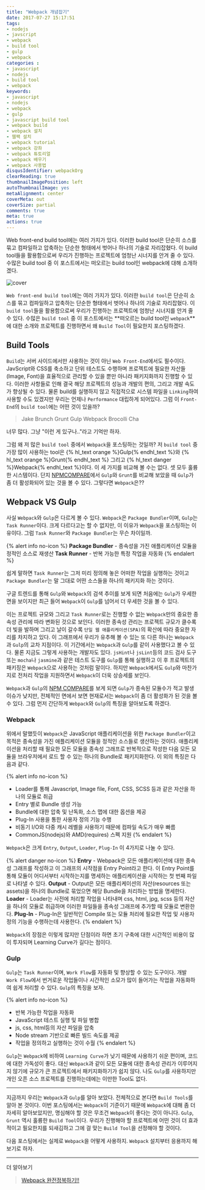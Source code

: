```yaml
---
title: "Webpack 개념잡기"
date: 2017-07-27 15:17:51
tags: 
- nodejs
- javscript
- webpack
- build tool
- gulp
- webpack
categories :
- javascript
- nodejs
- build tool
- webpack
keywords:
- javascript
- nodejs
- webpack
- gulp
- javascript build tool
- webpack build
- webpack 설치
- 웹팩 설치
- webpack tutorial
- webpack 강좌
- webpack 튜토리얼
- webpack 배우기
- webpack 사용법
disqusIdentifier: webpackOrg
clearReading: true
thumbnailImagePosition: left
autoThumbnailImage: yes
metaAlignment: center
coverMeta: out
coverSize: partial
comments: true
meta: true
actions: true
---
```


<!-- more -->
Web front-end build tool에는 여러 가지가 있다. 이러한 build tool은 단순히 소스를 묶고 컴파일하고 압축하는 단순한 형태에서 벗어나 하나의 기술로 자리잡혔다. 이 build tool들을 활용함으로써 우리가 진행하는 프로젝트에 엄청난 시너지를 안겨 줄 수 있다. 수많은 build tool 중 이 포스트에서는 떠오르는 build tool인 webpack에 대해 소개하겠다.
<!-- more -->

<!-- excerpt -->
<!-- excerpt -->

![cover](cover.png)

`Web front-end build tool`에는 여러 가지가 있다. 이러한 `build tool`은 단순히 소스를 묶고 컴파일하고 압축하는 단순한 형태에서 벗어나 하나의 기술로 자리잡혔다. 이 `build tool`들을 활용함으로써 우리가 진행하는 프로젝트에 엄청난 시너지를 안겨 줄 수 있다. 수많은 `build tool` 중 이 포스트에서는 **떠오르는 build tool인 `webpack`**에 대한 소개와 프로젝트를 진행하면서 왜 `Build Tool`이 필요한지 포스팅하겠다.

## Build Tools

`Build`는 서버 사이드에서만 사용하는 것이 아닌 `Web Front-End`에서도 필수이다. JavScript와 CSS를 축소하고 단위 테스트도 수행하며 프로젝트에 필요한 자산들(Image, Font)을 효율적으로 관리할 수 있을 뿐만 아니라 패키지화까지 진행할 수 있다. 이러한 사항들로 인해 결국 해당 프로젝트의 성능과 개발의 편의, 그리고 개발 속도가 향상될 수 있다. 물론 build를 실행하지 않고 직접적으로 시스템 파일을 `Linking`하여 사용할 수도 있겠지만 우리는 언제나 `Performance` 대립하게 되어있다. 그럼 이 `Front-End`의 `build tool`에는 어떤 것이 있을까?

> Jake
> Brunch
> Grunt
> Gulp
> Webpack
> Brocolli
> Cha

너무 많다. 그냥 "이런 게 있구나.."라고 기억만 하자. 

그럼 왜 저 많은 `build tool` 중에서 `Webpack`을 포스팅하는 것일까? 저 `build tool` 중 가장 많이 사용하는 tool은 {% hl_text orange %}Gulp{% endhl_text %}와 {% hl_text orange %}Grunt{% endhl_text %} 그리고 {% hl_text danger %}Webpack{% endhl_text %}이다. 이 세 가지를 비교해 볼 수는 없다. 셋 모두 훌륭한 시스템이다. 단지 [NPMCOMPARE](https://npmcompare.com/compare/grunt,gulp)에서 `Gulp`와 `Grunt`를 비교해 보았을 때 `Gulp`가 좀 더 활성화되어 있는 것을 볼 수 있다. 그렇다면 `Webpack`은??

## Webpack VS Gulp

사실 `Webpack`와 `Gulp`은 다르게 볼 수 있다. `Webpack`은 `Package Bundler`이며, `Gulp`는 `Task Runner`이다. 크게 다르다고는 할 수 없지만, 이 이유가 `Webpack`을 포스팅하는 이유이다. 그럼 `Task Runner`와 `Package Bundler`는 무슨 차이일까.

{% alert info no-icon %}
**Package Bundler** - 종속성을 가진 애플리케이션 모듈을 정적인 소스로 재생산
**Task Runner** - 반복 가능한 특정 작업을 자동화
{% endalert %}

쉽게 말하면 `Task Runner`는 그저 미리 정의해 놓은 어떠한 작업을 실행하는 것이고 `Package Bundler`는 말 그대로 어떤 소스들을 하나의 패키지화 하는 것이다. 

구글 트렌드를 통해 `Gulp`와 `Webpack`의 검색 추이를 보게 되면 처음에는 `Gulp`가 우세한 면을 보이지만 최근 들어 `Webpack`이 `Gulp`를 넘어서 더 우세한 것을 볼 수 있다. 

<script type="text/javascript" src="https://ssl.gstatic.com/trends_nrtr/1101_RC01/embed_loader.js"></script> <script type="text/javascript"> trends.embed.renderExploreWidget("TIMESERIES", {"comparisonItem":[{"keyword":"Webpack","geo":"","time":"today 5-y"},{"keyword":"Gulp","geo":"","time":"today 5-y"}],"category":31,"property":""}, {"exploreQuery":"cat=31&date=today 5-y&q=Webpack,Gulp","guestPath":"https://trends.google.co.kr:443/trends/embed/"}); </script>

이는 프로젝트 규모와 그리고 `Task Runner`로는 진행할 수 없는 `Webpack`만의 중요한 종속성 관리에 따라 변화된 것으로 보인다. 이러한 종속성 관리는 프로젝트 규모가 클수록 더 빛을 발하며 그리고 날이 갈수록 `단일 웹 애플리케이션(SPA)`의 확산에 따라 중요한 자리를 차지하고 있다. 이 그래프에서 우리가 유추해 볼 수 있는 또 다른 하나는 `Webpack`과 `Gulp`의 교차 지점이다. 이 기간에서는 `Webpack`과 `Gulp`를 같이 사용했다고 볼 수 있다. 물론 지금도 그렇게 사용하는 개발자도 있다. `jsHint`나 `jsLint`등의 코드 검사 도구 또는 `mocha`나 `jasmine`과 같은 테스트 도구를 `Gulp`를 통해 실행하고 이 후 프로젝트의 패키징은 `Webpack`으로 사용하는 것처럼 말이다. 하지만 `Webpack`에서도 `Gulp`와 마찬가지로 전처리 작업을 지원하면서 `Webpack`이 더욱 상승세를 보인다. 

`Webpack`과 `Gulp`의 [NPM COMPARE](https://npmcompare.com/compare/gulp,webpack)를 보게 되면 `Gulp`가 종속된 모듈수가 적고 발생 이슈가 낮지만, 전체적인 면에서 보면 현재로서는 `Webpack`이 좀 더 활성화가 된 것을 볼 수 있다. 그럼 먼저 간단하게 `Webpack`와 `Gulp`의 특징을 알아보도록 하겠다.

### Webpack

위에서 말했듯이 `Webpack`은 JavaScript 애플리케이션을 위한 `Package Bundler`이고 목적은 종속성을 가진 애플리케이션 모듈을 정적인 소스들로 생산하는 것이다. 애플리케이션을 처리할 때 필요한 모든 모듈을 종속성 그래프로 반복적으로 작성한 다음 모든 모듈을 브라우저에서 로드 할 수 있는 하나의 Bundle로 패키지화한다. 이 외의 특징은 다음과 같다. 

{% alert info no-icon %}
* Loader를 통해 Javascript, Image file, Font, CSS, SCSS 등과 같은 자산을 하나의 모듈로 취급
* Entry 별로 Bundle 생성 가능
* Bundle에 대한 압축 및 난독화, 소스 맵에 대한 옵션을 제공
* Plug-In 사용을 통한 사용자 정의 기능 수행
* 비동기 I/O와 다중 캐시 레벨을 사용하기 때문에 컴파일 속도가 매우 빠름
* CommonJS(nodejs)와 AMD(requires) 스펙 지원
{% endalert %}


`Webpack`은 크게 `Entry`, `Output`, `Loader`, `Plug-In` 이 4가지로 나눌 수 있다. 

{% alert danger no-icon %}
**Entry** - Webpack은 모든 애플리케이션에 대한 종속성 그래프를 작성하고 이 그래프의 시작점을 Entry Point라고 한다. 이 Entry Point를 통해 모듈이 어디서부터 시작하는지를 명세하는 애플리케이션을 시작하는 첫 번째 파일로 나타낼 수 있다.
**Output** - Output은 모든 애플리케이션의 자산(resources 또는 assets)을 하나의 Bundle로 묶었으면 해당 Bundle을 처리하는 방법을 명세한다.
**Loader** - Loader는 사전에 처리할 작업을 나타내며 css, html, jpg, scss 등의 자산을 하나의 모듈로 취급하며 이러한 파일들을 종속성 그래프에 추가할 때 모듈로 변환한다.
**Plug-In** - Plug-In은 일반적인 Compile 또는 모듈 처리에 필요한 작업 및 사용자 정의 기능을 수행하는데 사용한다.
{% endalert %}

`Webpack`의 장점은 이렇게 많지만 단점이라 하면 초기 구축에 대한 시간적인 비용이 많이 투자되며 Learning Curve가 길다는 점이다.

### Gulp

`Gulp`는 `Task Runner`이며, `Work Flow`를 자동화 및 향상할 수 있는 도구이다. 개발 `Work Flow`에서 번거로운 작업들이나 시간적인 소모가 많이 들어가는 작업을 자동화하여 쉽게 처리할 수 있다. `Gulp`의 특징을 보자.

{% alert info no-icon %}
* 반복 가능한 작업을 자동화
* JavaScript 테스트 실행 및 파일 병합
* js, css, html등의 자산 파일을 압축
* Node stream 기반으로 빠른 빌드 속도를 제공
* 작업을 정의하고 실행하는 것이 수월
{% endalert %}

`Gulp`는 `Webpack`에 비하여 `Learning Curve`가 낮기 때문에 사용하기 쉬운 편이며, 코드에 대한 가독성이 좋다. 대신 `Webpack`과 같이 모든 모듈에 대한 종속성 관리가 이루어지지 않기에 규모가 큰 프로젝트에서 패키지화하기가 쉽지 않다. 나도 `Gulp`를 사용하지만 개인 오픈 소스 프로젝트를 진행하는데에는 이만한 Tool도 없다.

- - -

지금까지 우리는 `Webpack`과 `Gulp`를 알아 보았다. 전체적으로 본다면 `Build Tools`를 알아 본 것이다. 이번 포스팅에서는 `Webpack`이 기준이기 때문에 `Webpack`에 대해 좀 더 자세히 알아보았지만, 명심해야 할 것은 무조건 `Webpack`이 좋다는 것이 아니다. `Gulp`, `Grunt` 역시 훌륭한 `Build Tool`이다. 우리가 진행해야 할 프로젝트에 어떤 것이 더 효과적이고 필요한지를 되새김하고 그에 걸 맞는 `Build Tool`을 선정해야 할 것이다.

다음 포스팅에서는 실제로 `Webpack`을 어떻게 사용하지. `Webpack` 설치부터 응용까지 해 보기로 하자.

---

더 알아보기
> [Webpack 완전정복하기!!](https://kdydesign.github.io/2017/11/04/webpack-tutorial/)

